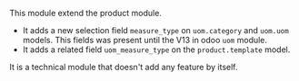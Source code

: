 This module extend the product module.

- It adds a new selection field `measure_type` on `uom.category` and
  `uom.uom` models. This fields was present until the V13 in odoo `uom`
  module.
- It adds a related field `uom_measure_type` on the `product.template`
  model.

It is a technical module that doesn't add any feature by itself.
